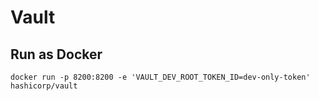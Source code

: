 # Vault

## Run as Docker
```
docker run -p 8200:8200 -e 'VAULT_DEV_ROOT_TOKEN_ID=dev-only-token' hashicorp/vault
```

